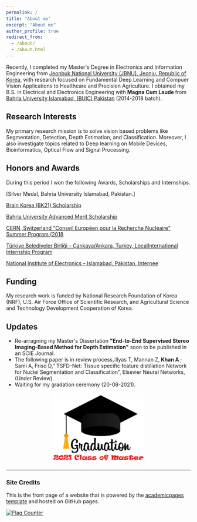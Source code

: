 ```yaml
---
permalink: /
title: "About me"
excerpt: "About me"
author_profile: true
redirect_from: 
  - /about/
  - /about.html
---
```


Recently, I completed my Master's Degree in Electronics and Information Engineering from [Jeonbuk National University (JBNU), Jeonju, Republic of Korea,](https://www.jbnu.ac.kr/kor/) with research focused on Fundamental Deep Learning and Compuer Vision Applications to Healthcare and Precision Agriculture.
I obtained my B.S. in Electrical and Electronics Engineering with <b> Magna Cum Laude </b> from [Bahria University Islamabad, (BUIC) Pakistan](https://www.bahria.edu.pk/) (2014-2018 batch). 

## Research Interests
My primary research mission is to solve vision based problems like Segmentation, Detection, Depth Estimation, and Classification. 
Moreover, I also investigate topics related to Deep learning on Mobile Devices, Bioinformatics, Optical Flow and Signal Processing.


## Honors and Awards

During this period I won the following Awards, Scholarships and Internships.

[Silver Medal, Bahria University Islamabad, Pakistan.]

[Brain Korea (BK21) Scholarship](https://int.korea.edu/kuis/grad/bk21.do)

[Bahria University Advanced Merit Scholarship](https://www.bahria.edu.pk/buic/ees/scholarships/)

[CERN, Switzerland "Conseil Européen pour la Recherche Nucléaire" Summer Program (2018](https://home.cern/summer-student-programme)

[Türkiye Belediyeler Birliği – Çankaya/Ankara, Turkey, LocalInternational Internship Program](https://www.cankaya.bel.tr/pages/129/Turkiye-Belediyeler-Birligi--Union-of-Municipalities-of-Turkey-TBB/)

[National Institute of Electronics – Islamabad, Pakistan, Internee](http://www.nie.gov.pk/)




## Funding
My research work is funded by National Research Foundation of Korea (NRF), U.S. Air Force Office of Scientific Research, and Agricultural Science and Technology Development Cooperation of Korea.


## Updates
* Re-arragning my Master's Dissertation <b>"End-to-End Supervised Stereo Imaging-Based Method for Depth Estimation"</b> soon to be published in an SCIE Journal. 
* The following paper is in review process,:Ilyas T, Mannan Z,<b> Khan A </b>; Sami A, Friso D,” TSFD-Net: Tissue specific feature distillation Network for
  Nuclei Segmentation and Classification”, Elsevier Neural Networks, (Under Review).
* Waiting for my gradation ceremony (20-08-2021).
<center><img src="/images/projects/class.PNG"></center>

-------------------------


### Site Credits
This is the front page of a website that is powered by the [academicpages template](https://github.com/academicpages/academicpages.github.io) and hosted on GitHub pages. 

<a href="https://info.flagcounter.com/djR8"><img src="https://s01.flagcounter.com/map/djR8/size_l/txt_000000/border_CCCCCC/pageviews_0/viewers_0/flags_0/" alt="Flag Counter" border="0"></a>
